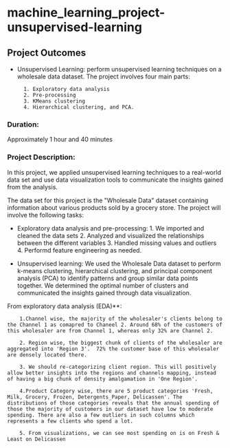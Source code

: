 # machine_learning_project-unsupervised-learning

## Project Outcomes
- Unsupervised Learning: perform unsupervised learning techniques on a wholesale data dataset. The project involves four main parts:    

        1. Exploratory data analysis
        2. Pre-processing
        3. KMeans clustering
        4. Hierarchical clustering, and PCA.

### Duration:
Approximately 1 hour and 40 minutes

### Project Description:
In this project, we applied unsupervised learning techniques to a real-world data set and use data visualization tools to communicate the insights gained from the analysis.

The data set for this project is the "Wholesale Data" dataset containing information about various products sold by a grocery store.
The project will involve the following tasks:

-	Exploratory data analysis and pre-processing: 
        1. We imported and cleaned the data sets
        2. Analyzed and visualized the relationships between the different variables 
        3. Handled missing values and outliers
        4. Performd feature engineering as needed.

-	Unsupervised learning: We used the Wholesale Data dataset to perform k-means clustering, hierarchical clustering, and principal component analysis (PCA) to identify patterns and group similar data points together. We determined the optimal number of clusters and communicated the insights gained through data visualization.

From exploratory data analysis (EDA)**:
        
        1.Channel wise, the majority of the wholesaler's clients belong to the Channel 1 as comapred to Chaneel 2. Around 68% of the customers of this wholesaler are from Channel 1, whereas only 32% are Channel 2.

        2. Region wise, the biggest chunk of clients of the wholesaler are aggregated into 'Region 3'.  72% the customer base of this wholesaler are densely located there. 

        3. We should re-categorizing client region. This will positively allow better insights into the regions and channels mapping, instead of having a big chunk of density amalgamation in 'One Region'.

        4.Product Category wise, there are 5 product categories 'Fresh, Milk, Grocery, Frozen, Detergents_Paper, Delicassen'. The distributions of those categories reveals that the annual spending of those the majority of customers in our dataset have low to moderate spending. There are also a few outliers in such columns which represents a few clients who spend a lot. 

        5. From visualizations, we can see most spending on is on Fresh & Least on Delicassen

